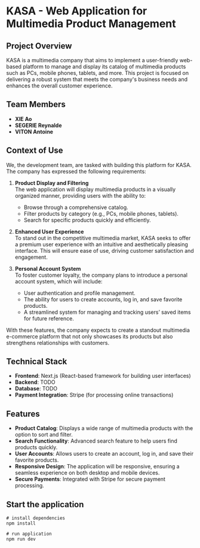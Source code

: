 # KASA - Web Application for Multimedia Product Management

## Project Overview

KASA is a multimedia company that aims to implement a user-friendly web-based platform to manage and display its catalog of multimedia products such as PCs, mobile phones, tablets, and more. This project is focused on delivering a robust system that meets the company's business needs and enhances the overall customer experience.

## Team Members
- **XIE Ao**
- **SEGERIE Reynalde**
- **VITON Antoine**

## Context of Use

We, the development team, are tasked with building this platform for KASA. The company has expressed the following requirements:

1. **Product Display and Filtering**  
   The web application will display multimedia products in a visually organized manner, providing users with the ability to:
   - Browse through a comprehensive catalog.
   - Filter products by category (e.g., PCs, mobile phones, tablets).
   - Search for specific products quickly and efficiently.

2. **Enhanced User Experience**  
   To stand out in the competitive multimedia market, KASA seeks to offer a premium user experience with an intuitive and aesthetically pleasing interface. This will ensure ease of use, driving customer satisfaction and engagement.

3. **Personal Account System**  
   To foster customer loyalty, the company plans to introduce a personal account system, which will include:
   - User authentication and profile management.
   - The ability for users to create accounts, log in, and save favorite products.
   - A streamlined system for managing and tracking users’ saved items for future reference.

With these features, the company expects to create a standout multimedia e-commerce platform that not only showcases its products but also strengthens relationships with customers.

## Technical Stack

- **Frontend**: Next.js (React-based framework for building user interfaces)
- **Backend**: TODO
- **Database**: TODO
- **Payment Integration**: Stripe (for processing online transactions)

## Features

- **Product Catalog**: Displays a wide range of multimedia products with the option to sort and filter.
- **Search Functionality**: Advanced search feature to help users find products quickly.
- **User Accounts**: Allows users to create an account, log in, and save their favorite products.
- **Responsive Design**: The application will be responsive, ensuring a seamless experience on both desktop and mobile devices.
- **Secure Payments**: Integrated with Stripe for secure payment processing.

## Start the application
````
# install dependencies 
npm install

# run application
npm run dev
````